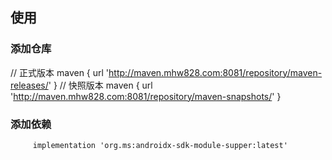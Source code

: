 ## 使用

### 添加仓库
// 正式版本
        maven {
            url 'http://maven.mhw828.com:8081/repository/maven-releases/'
        }
// 快照版本
        maven {
            url 'http://maven.mhw828.com:8081/repository/maven-snapshots/'
        }


### 添加依赖

         implementation 'org.ms:androidx-sdk-module-supper:latest'